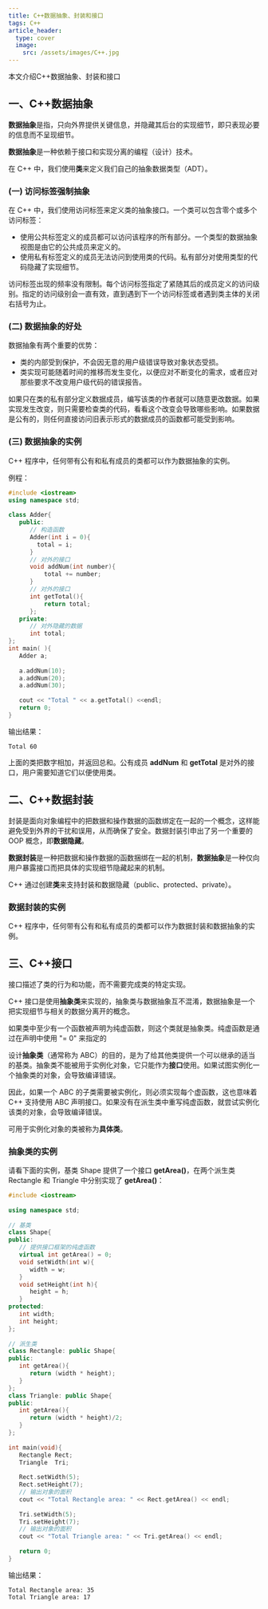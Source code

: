 ```yaml
---
title: C++数据抽象、封装和接口
tags: C++
article_header:
  type: cover
  image:
    src: /assets/images/C++.jpg
---
```


本文介绍C++数据抽象、封装和接口

## 一、C++数据抽象

**数据抽象**是指，只向外界提供关键信息，并隐藏其后台的实现细节，即只表现必要的信息而不呈现细节。

**数据抽象**是一种依赖于接口和实现分离的编程（设计）技术。

在 C++ 中，我们使用**类**来定义我们自己的抽象数据类型（ADT）。

### (一) 访问标签强制抽象

在 C++ 中，我们使用访问标签来定义类的抽象接口。一个类可以包含零个或多个访问标签：

- 使用公共标签定义的成员都可以访问该程序的所有部分。一个类型的数据抽象视图是由它的公共成员来定义的。
- 使用私有标签定义的成员无法访问到使用类的代码。私有部分对使用类型的代码隐藏了实现细节。

访问标签出现的频率没有限制。每个访问标签指定了紧随其后的成员定义的访问级别。指定的访问级别会一直有效，直到遇到下一个访问标签或者遇到类主体的关闭右括号为止。

### (二) 数据抽象的好处

数据抽象有两个重要的优势：

- 类的内部受到保护，不会因无意的用户级错误导致对象状态受损。
- 类实现可能随着时间的推移而发生变化，以便应对不断变化的需求，或者应对那些要求不改变用户级代码的错误报告。

如果只在类的私有部分定义数据成员，编写该类的作者就可以随意更改数据。如果实现发生改变，则只需要检查类的代码，看看这个改变会导致哪些影响。如果数据是公有的，则任何直接访问旧表示形式的数据成员的函数都可能受到影响。

### (三) 数据抽象的实例

C++ 程序中，任何带有公有和私有成员的类都可以作为数据抽象的实例。

例程：

```c++
#include <iostream>
using namespace std;
 
class Adder{
   public:
      // 构造函数
      Adder(int i = 0){
        total = i;
      }
      // 对外的接口
      void addNum(int number){
          total += number;
      }
      // 对外的接口
      int getTotal(){
          return total;
      };
   private:
      // 对外隐藏的数据
      int total;
};
int main( ){
   Adder a;
   
   a.addNum(10);
   a.addNum(20);
   a.addNum(30);
 
   cout << "Total " << a.getTotal() <<endl;
   return 0;
}
```

输出结果：

```
Total 60
```

上面的类把数字相加，并返回总和。公有成员 **addNum** 和 **getTotal** 是对外的接口，用户需要知道它们以便使用类。

## 二、C++数据封装

封装是面向对象编程中的把数据和操作数据的函数绑定在一起的一个概念，这样能避免受到外界的干扰和误用，从而确保了安全。数据封装引申出了另一个重要的 OOP 概念，即**数据隐藏**。

**数据封装**是一种把数据和操作数据的函数捆绑在一起的机制，**数据抽象**是一种仅向用户暴露接口而把具体的实现细节隐藏起来的机制。

C++ 通过创建**类**来支持封装和数据隐藏（public、protected、private）。

### 数据封装的实例

C++ 程序中，任何带有公有和私有成员的类都可以作为数据封装和数据抽象的实例。

## 三、C++接口

接口描述了类的行为和功能，而不需要完成类的特定实现。

C++ 接口是使用**抽象类**来实现的，抽象类与数据抽象互不混淆，数据抽象是一个把实现细节与相关的数据分离开的概念。

如果类中至少有一个函数被声明为纯虚函数，则这个类就是抽象类。纯虚函数是通过在声明中使用 "= 0" 来指定的

设计**抽象类**（通常称为 ABC）的目的，是为了给其他类提供一个可以继承的适当的基类。抽象类不能被用于实例化对象，它只能作为**接口**使用。如果试图实例化一个抽象类的对象，会导致编译错误。

因此，如果一个 ABC 的子类需要被实例化，则必须实现每个虚函数，这也意味着 C++ 支持使用 ABC 声明接口。如果没有在派生类中重写纯虚函数，就尝试实例化该类的对象，会导致编译错误。

可用于实例化对象的类被称为**具体类**。

### 抽象类的实例

请看下面的实例，基类 Shape 提供了一个接口 **getArea()**，在两个派生类 Rectangle 和 Triangle 中分别实现了 **getArea()**：

```c++
#include <iostream>
 
using namespace std;
 
// 基类
class Shape{
public:
   // 提供接口框架的纯虚函数
   virtual int getArea() = 0;
   void setWidth(int w){
      width = w;
   }
   void setHeight(int h){
      height = h;
   }
protected:
   int width;
   int height;
};
 
// 派生类
class Rectangle: public Shape{
public:
   int getArea(){ 
      return (width * height); 
   }
};
class Triangle: public Shape{
public:
   int getArea(){ 
      return (width * height)/2; 
   }
};
 
int main(void){
   Rectangle Rect;
   Triangle  Tri;
 
   Rect.setWidth(5);
   Rect.setHeight(7);
   // 输出对象的面积
   cout << "Total Rectangle area: " << Rect.getArea() << endl;
 
   Tri.setWidth(5);
   Tri.setHeight(7);
   // 输出对象的面积
   cout << "Total Triangle area: " << Tri.getArea() << endl; 
 
   return 0;
}
```

输出结果：

```
Total Rectangle area: 35
Total Triangle area: 17
```

